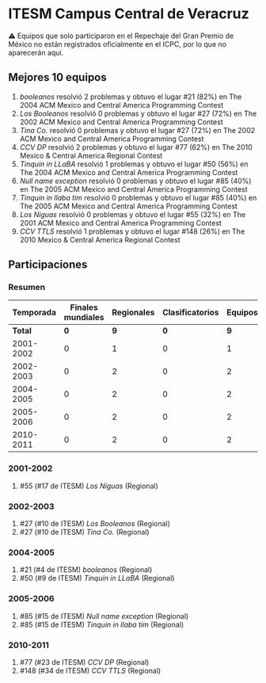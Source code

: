 ---
---

# ITESM Campus Central de Veracruz

:warning: Equipos que solo participaron en el Repechaje del Gran Premio de México no están registrados oficialmente en el ICPC, por lo que no aparecerán aquí.

## Mejores 10 equipos

1. _booleanos_ resolvió 2 problemas y obtuvo el lugar #21 (82%) en The 2004 ACM Mexico and Central America Programming Contest
1. _Los Booleanos_ resolvió 0 problemas y obtuvo el lugar #27 (72%) en The 2002 ACM Mexico and Central America Programming Contest
1. _Tina Co._ resolvió 0 problemas y obtuvo el lugar #27 (72%) en The 2002 ACM Mexico and Central America Programming Contest
1. _CCV DP_ resolvió 2 problemas y obtuvo el lugar #77 (62%) en The 2010 Mexico & Central America Regional Contest
1. _Tinquin in LLaBA_ resolvió 1 problemas y obtuvo el lugar #50 (56%) en The 2004 ACM Mexico and Central America Programming Contest
1. _Null name exception_ resolvió 0 problemas y obtuvo el lugar #85 (40%) en The 2005 ACM Mexico and Central America Programming Contest
1. _Tinquin in llaba tim_ resolvió 0 problemas y obtuvo el lugar #85 (40%) en The 2005 ACM Mexico and Central America Programming Contest
1. _Los Niguas_ resolvió 0 problemas y obtuvo el lugar #55 (32%) en The 2001 ACM Mexico and Central America Programming Contest
1. _CCV TTLS_ resolvió 1 problemas y obtuvo el lugar #148 (26%) en The 2010 Mexico & Central America Regional Contest

## Participaciones

### Resumen

| Temporada | Finales mundiales | Regionales | Clasificatorios | Equipos |
| --- | --- | --- | --- | --- |
| **Total** | **0** | **9** | **0** | **9** |
| 2001-2002 | 0 | 1 | 0 | 1 |
| 2002-2003 | 0 | 2 | 0 | 2 |
| 2004-2005 | 0 | 2 | 0 | 2 |
| 2005-2006 | 0 | 2 | 0 | 2 |
| 2010-2011 | 0 | 2 | 0 | 2 |

### 2001-2002

1. #55 (#17 de ITESM) _Los Niguas_ (Regional)

### 2002-2003

1. #27 (#10 de ITESM) _Los Booleanos_ (Regional)
1. #27 (#10 de ITESM) _Tina Co._ (Regional)

### 2004-2005

1. #21 (#4 de ITESM) _booleanos_ (Regional)
1. #50 (#9 de ITESM) _Tinquin in LLaBA_ (Regional)

### 2005-2006

1. #85 (#15 de ITESM) _Null name exception_ (Regional)
1. #85 (#15 de ITESM) _Tinquin in llaba tim_ (Regional)

### 2010-2011

1. #77 (#23 de ITESM) _CCV DP_ (Regional)
1. #148 (#34 de ITESM) _CCV TTLS_ (Regional)



